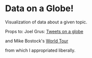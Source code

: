 # Data on a Globe!

Visualization of data about a given topic.

Props to:
Joel Grus:
<a href ="http://joelgrus.com/2016/02/27/trump-tweets-on-a-globe-aka-fun-with-d3-socketio-and-the-twitter-api">Tweets on a globe </a>

 and
 Mike Bostock's <a href = "http://bl.ocks.org/mbostock/4183330">World Tour</a>

 from which I appropriated liberally.
